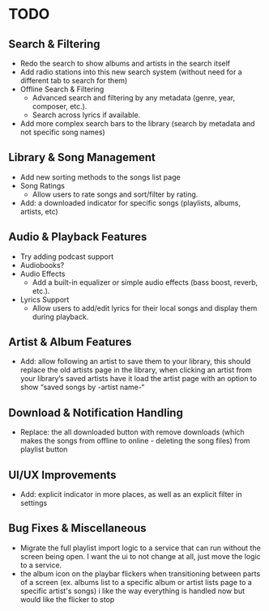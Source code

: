 # TODO

## Search & Filtering
- Redo the search to show albums and artists in the search itself
- Add radio stations into this new search system (without need for a different tab to search for them)
- Offline Search & Filtering
  - Advanced search and filtering by any metadata (genre, year, composer, etc.).
  - Search across lyrics if available.
- Add more complex search bars to the library (search by metadata and not specific song names)

## Library & Song Management
- Add new sorting methods to the songs list page
- Song Ratings
  - Allow users to rate songs and sort/filter by rating.
- Add: a downloaded indicator for specific songs (playlists, albums, artists, etc)

## Audio & Playback Features
- Try adding podcast support
- Audiobooks?
- Audio Effects
  - Add a built-in equalizer or simple audio effects (bass boost, reverb, etc.).
- Lyrics Support
  - Allow users to add/edit lyrics for their local songs and display them during playback.

## Artist & Album Features
- Add: allow following an artist to save them to your library, this should replace the old artists page in the library, when clicking an artist from your library’s saved artists have it load the artist page with an option to show “saved songs by -artist name-“

## Download & Notification Handling
- Replace: the all downloaded button with remove downloads (which makes the songs from offline to online - deleting the song files) from playlist button

## UI/UX Improvements
- Add: explicit indicator in more places, as well as an explicit filter in settings 

## Bug Fixes & Miscellaneous
- Migrate the full playlist import logic to a service that can run without the screen being open. I want the ui to not change at all, just move the logic to a service.
- the album icon on the playbar flickers when transitioning between parts of a screen (ex. albums list to a specific album or artist lists page to a specific artist's songs) i like the way everything is handled now but would like the flicker to stop